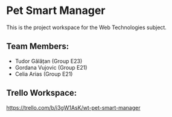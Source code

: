 # Pet Smart Manager

This is the project workspace for the Web Technologies subject.



## Team Members:

- Tudor Gălățan (Group E23)
- Gordana Vujovic (Group E21)
- Celia Arias (Group E21)


## Trello Workspace:

https://trello.com/b/i3gW1AsK/wt-pet-smart-manager